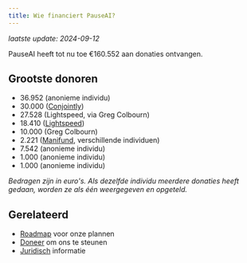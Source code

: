 ```yaml
---
title: Wie financiert PauseAI?
---
```


_laatste update: 2024-09-12_

PauseAI heeft tot nu toe €160.552 aan donaties ontvangen.

## Grootste donoren

- 36.952 (anonieme individu)
- 30.000 ([Conjointly](https://conjointly.com/))
- 27.528 (Lightspeed, via Greg Colbourn)
- 18.410 ([Lightspeed](https://lightspeedgrants.org/))
- 10.000 (Greg Colbourn)
- 2.221 ([Manifund](https://manifund.org/projects/pauseai-local-communities---volunteer-stipends), verschillende individuen)
- 7.542 (anonieme individu)
- 1.000 (anonieme individu)
- 1.000 (anonieme individu)

_Bedragen zijn in euro's. Als dezelfde individu meerdere donaties heeft gedaan, worden ze als één weergegeven en opgeteld._

## Gerelateerd

- [Roadmap](/roadmap) voor onze plannen
- [Doneer](/donate) om ons te steunen
- [Juridisch](/legal) informatie
